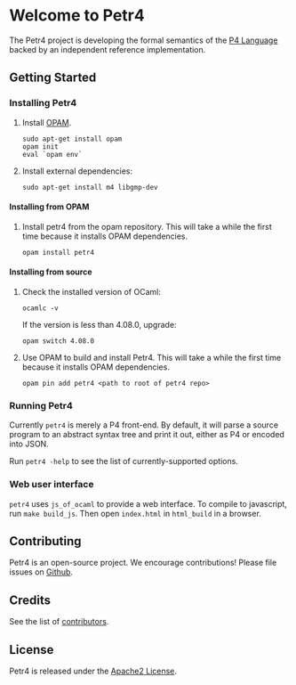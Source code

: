 # Welcome to Petr4

The Petr4 project is developing the formal semantics of the [P4
Language](https://p4.org) backed by an independent reference
implementation.

## Getting Started

### Installing Petr4

1. Install [OPAM](https://opam.ocaml.org/).
   ```
   sudo apt-get install opam
   opam init
   eval `opam env`
   ```

1. Install external dependencies:
   ```
   sudo apt-get install m4 libgmp-dev
   ```

#### Installing from OPAM
1. Install petr4 from the opam repository. This will take a while the first time
   because it installs OPAM dependencies.
   ```
   opam install petr4
   ```

#### Installing from source
1. Check the installed version of OCaml:
    ```
    ocamlc -v
    ```
    If the version is less than 4.08.0, upgrade:
    ```
    opam switch 4.08.0
    ```

1. Use OPAM to build and install Petr4. This will take a while the first time
   because it installs OPAM dependencies.
   ```
   opam pin add petr4 <path to root of petr4 repo>
   ```

### Running Petr4

Currently `petr4` is merely a P4 front-end. By default, it will parse
a source program to an abstract syntax tree and print it out, either
as P4 or encoded into JSON.

Run `petr4 -help` to see the list of currently-supported options.

### Web user interface

`petr4` uses `js_of_ocaml` to provide a web interface. To compile to javascript,
run `make build_js`. Then open `index.html` in `html_build` in a browser.

## Contributing

Petr4 is an open-source project. We encourage contributions!
Please file issues on
[Github](https://github.com/cornell-netlab/petr4/issues).

## Credits

See the list of [contributors](CONTRIBUTORS).

## License

Petr4 is released under the [Apache2 License](LICENSE).
